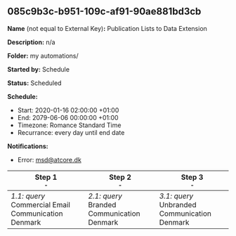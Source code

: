 ## 085c9b3c-b951-109c-af91-90ae881bd3cb

**Name** (not equal to External Key)**:** Publication Lists to Data Extension

**Description:** n/a

**Folder:** my automations/

**Started by:** Schedule

**Status:** Scheduled

**Schedule:**

* Start: 2020-01-16 02:00:00 +01:00
* End: 2079-06-06 00:00:00 +01:00
* Timezone: Romance Standard Time
* Recurrance: every day until end date

**Notifications:**

* Error: msd@atcore.dk

| Step 1<br>_<small>-</small>_ | Step 2<br>_<small>-</small>_ | Step 3<br>_<small>-</small>_ |
| --- | --- | --- |
| _1.1: query_<br>Commercial Email Communication Denmark | _2.1: query_<br>Branded Communication Denmark | _3.1: query_<br>Unbranded Communication Denmark |
